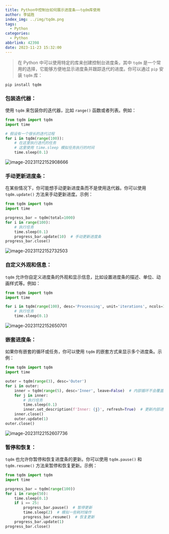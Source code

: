 ```yaml
---
title: Python中控制台如何展示进度条——tqdm库使用
author: 李延胜
index_img: ../img/tqdm.png
tags:
  - Python
categories:
  - Python
abbrlink: 42398
date: 2023-11-23 15:32:00
---
```

>  在 Python 中可以使用特定的库来创建控制台进度条，其中 `tqdm` 是一个常用的选择，它能够方便地显示进度条并跟踪迭代的进度。你可以通过 `pip` 安装 `tqdm` 库：

```shell
pip install tqdm
```

### **包装迭代器：** 

使用 `tqdm` 来包装你的迭代器，比如 `range()` 函数或者列表。例如：

```python
from tqdm import tqdm
import time

# 假设有一个很长的迭代过程
for i in tqdm(range(100)):
    # 在这里执行迭代的任务
    # 这里使用 time.sleep 模拟任务执行的时间
    time.sleep(0.1)
```

![image-20231122152908666](http://liyansheng.top/typora/image-20231122152908666.png)

### **手动更新进度条：** 

在某些情况下，你可能想手动更新进度条而不是使用迭代器。你可以使用 `tqdm.update()` 方法来手动更新进度。示例：

```python
from tqdm import tqdm
import time

progress_bar = tqdm(total=1000)
for i in range(100):
    # 执行任务
    time.sleep(0.1)
    progress_bar.update(10)  # 手动更新进度条
progress_bar.close()
```

![image-20231122152732503](http://liyansheng.top/typora/image-20231122152732503.png)

### **自定义外观和信息：** 

`tqdm` 允许你自定义进度条的外观和显示信息，比如设置进度条的描述、单位、动画样式等。例如：

```python
from tqdm import tqdm
import time

for i in tqdm(range(100), desc='Processing', unit='iterations', ncols=100):
    # 执行任务
    time.sleep(0.1)
```

![image-20231122152650701](http://liyansheng.top/typora/image-20231122152650701.png)

### **嵌套进度条：** 

如果你有嵌套的循环或任务，你可以使用 `tqdm` 的嵌套方式来显示多个进度条。示例：

```python
from tqdm import tqdm
import time

outer = tqdm(range(3), desc='Outer')
for i in outer:
    inner = tqdm(range(5), desc='Inner', leave=False)  # 内部循环不会覆盖外部进度条
    for j in inner:
        # 执行任务
        time.sleep(0.1)
        inner.set_description(f'Inner: {j}', refresh=True)  # 更新内部进度条的描述信息
    inner.close()
    outer.update(1)
outer.close()
```

![image-20231122152607736](http://liyansheng.top/typora/image-20231122152607736.png)

### **暂停和恢复：** 

`tqdm` 也允许你暂停和恢复进度条的更新。你可以使用 `tqdm.pause()` 和 `tqdm.resume()` 方法来暂停和恢复更新。示例：

```python
from tqdm import tqdm
import time

progress_bar = tqdm(range(100))
for i in range(50):
    time.sleep(0.1)
    if i == 25:
        progress_bar.pause()  # 暂停更新
        time.sleep(2)  # 模拟一些耗时操作
        progress_bar.resume()  # 恢复更新
    progress_bar.update(1)
progress_bar.close()
```